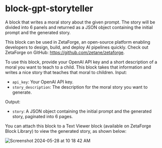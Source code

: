 # block-gpt-storyteller
A block that writes a moral story about the given prompt. The story will be divided into 6 panels and returned as a JSON object containing the initial prompt and the generated story. 

This block can be used in ZetaForge, an open-source platform enabling developers to design, build, and deploy AI pipelines quickly.
Check out ZetaForge on GitHub: https://github.com/zetane/zetaforge.

To use this block, provide your OpenAI API key and a short description of a moral you want to teach to a child. This block takes that information and writes a nice story that teaches that moral to children.
Input: 
- `api_key`: Your OpenAI API key.
- `story_description`: The description for the moral story you want to generate.

Output:
- `story`: A JSON object containing the initial prompt and the generated story, paginated into 6 pages.

You can attach this block to a Text Viewer block (available on ZetaForge Block Library) to view the generated story, as shown below:


![Screenshot 2024-05-28 at 10 18 42 AM](https://github.com/zetane/block-gpt-storyteller/assets/97202788/4d0f295f-6970-4dc8-bac9-11d5d1615952)
